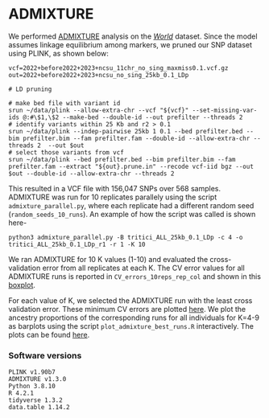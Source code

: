 # ADMIXTURE
We performed [ADMIXTURE](https://dalexander.github.io/admixture/download.html) analysis on the [*World*](../Datasets/Datasets.md) dataset. Since the model assumes linkage equilibrium among markers, we pruned our SNP dataset using PLINK, as shown below:
```
vcf=2022+before2022+2023+ncsu_11chr_no_sing_maxmiss0.1.vcf.gz
out=2022+before2022+2023+ncsu_no_sing_25kb_0.1_LDp

# LD pruning

# make bed file with variant id
srun ~/data/plink --allow-extra-chr --vcf "${vcf}" --set-missing-var-ids @:#\$1,\$2 --make-bed --double-id --out prefilter --threads 2
# identify variants within 25 Kb and r2 > 0.1
srun ~/data/plink --indep-pairwise 25kb 1 0.1 --bed prefilter.bed --bim prefilter.bim --fam prefilter.fam --double-id --allow-extra-chr --threads 2  --out $out
# select those variants from vcf
srun ~/data/plink --bed prefilter.bed --bim prefilter.bim --fam prefilter.fam --extract "${out}.prune.in" --recode vcf-iid bgz --out $out --double-id --allow-extra-chr --threads 2
```
This resulted in a VCF file with 156,047 SNPs over 568 samples. ADMIXTURE was run for 10 replicates parallely using the script `admixture_parallel.py`, where each replicate had a different random seed (`random_seeds_10_runs`). An example of how the script was called is shown here-
```
python3 admixture_parallel.py -B tritici_ALL_25kb_0.1_LDp -c 4 -o tritici_ALL_25kb_0.1_LDp_r1 -r 1 -K 10
```
We ran ADMIXTURE for 10 K values (1-10) and evaluated the cross-validation error from all replicates at each K. The CV error values for all ADMIXTURE runs is reported in `CV_errors_10reps_rep_col` and shown in this [boxplot](cv_error_boxplot_10_reps.pdf). 

For each value of K, we selected the ADMIXTURE run with the least cross validation error. These minimum CV errors are plotted [here](min_CV_error_10_reps.pdf). We plot the ancestry proportions of the corresponding runs for all individuals for K=4-9 as barplots using the script `plot_admixture_best_runs.R` interactively. The plots can be found [here](k4-9_admixture_barplot_w18.pdf).

### Software versions
```
PLINK v1.90b7
ADMIXTURE v1.3.0
Python 3.8.10
R 4.2.1
tidyverse 1.3.2
data.table 1.14.2
```
